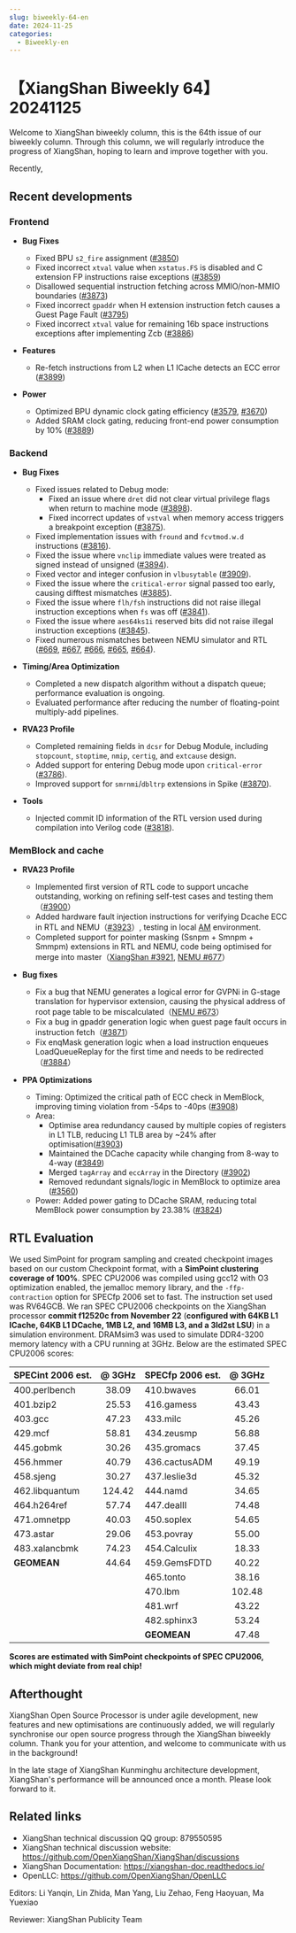 ```yaml
---
slug: biweekly-64-en
date: 2024-11-25
categories:
  - Biweekly-en
---
```


# 【XiangShan Biweekly 64】20241125

Welcome to XiangShan biweekly column, this is the 64th issue of our biweekly column. Through this column, we will regularly introduce the progress of XiangShan, hoping to learn and improve together with you.

Recently,

<!-- more -->
## Recent developments

### Frontend

- **Bug Fixes**
    - Fixed BPU `s2_fire` assignment ([#3850](https://github.com/OpenXiangShan/XiangShan/pull/3850))
    - Fixed incorrect `xtval` value when `xstatus.FS` is disabled and C extension FP instructions raise exceptions ([#3859](https://github.com/OpenXiangShan/XiangShan/pull/3859))
    - Disallowed sequential instruction fetching across MMIO/non-MMIO boundaries ([#3873](https://github.com/OpenXiangShan/XiangShan/pull/3873))
    - Fixed incorrect `gpaddr` when H extension instruction fetch causes a Guest Page Fault ([#3795](https://github.com/OpenXiangShan/XiangShan/pull/3795))
    - Fixed incorrect `xtval` value for remaining 16b space instructions exceptions after implementing Zcb ([#3886](https://github.com/OpenXiangShan/XiangShan/pull/3886))

- **Features**
    - Re-fetch instructions from L2 when L1 ICache detects an ECC error ([#3899](https://github.com/OpenXiangShan/XiangShan/pull/3899))

- **Power**
    - Optimized BPU dynamic clock gating efficiency ([#3579](https://github.com/OpenXiangShan/XiangShan/pull/3579), [#3670](https://github.com/OpenXiangShan/XiangShan/pull/3670))
    - Added SRAM clock gating, reducing front-end power consumption by 10% ([#3889](https://github.com/OpenXiangShan/XiangShan/pull/3889))

### Backend

- **Bug Fixes**
    - Fixed issues related to Debug mode:
        - Fixed an issue where `dret` did not clear virtual privilege flags when return to machine mode ([#3898](https://github.com/OpenXiangShan/XiangShan/pull/3898)).
        - Fixed incorrect updates of `vstval` when memory access triggers a breakpoint exception ([#3875](https://github.com/OpenXiangShan/XiangShan/pull/3875)).
    - Fixed implementation issues with `fround` and `fcvtmod.w.d` instructions ([#3816](https://github.com/OpenXiangShan/XiangShan/pull/3816)).
    - Fixed the issue where `vnclip` immediate values were treated as signed instead of unsigned ([#3894](https://github.com/OpenXiangShan/XiangShan/pull/3894)).
    - Fixed vector and integer confusion in `vlbusytable` ([#3909](https://github.com/OpenXiangShan/XiangShan/pull/3909)).
    - Fixed the issue where the `critical-error` signal passed too early, causing difftest mismatches ([#3885](https://github.com/OpenXiangShan/XiangShan/pull/3885)).
    - Fixed the issue where `flh/fsh` instructions did not raise illegal instruction exceptions when `fs` was off ([#3841](https://github.com/OpenXiangShan/XiangShan/pull/3841)).
    - Fixed the issue where `aes64ks1i` reserved bits did not raise illegal instruction exceptions ([#3845](https://github.com/OpenXiangShan/XiangShan/pull/3845)).
    - Fixed numerous mismatches between NEMU simulator and RTL ([#669](https://github.com/OpenXiangShan/NEMU/pull/669), [#667](https://github.com/OpenXiangShan/NEMU/pull/667), [#666](https://github.com/OpenXiangShan/NEMU/pull/666), [#665](https://github.com/OpenXiangShan/NEMU/pull/665), [#664](https://github.com/OpenXiangShan/NEMU/pull/664)).

- **Timing/Area Optimization**
    - Completed a new dispatch algorithm without a dispatch queue; performance evaluation is ongoing.
    - Evaluated performance after reducing the number of floating-point multiply-add pipelines.

- **RVA23 Profile**
    - Completed remaining fields in `dcsr` for Debug Module, including `stopcount`, `stoptime`, `nmip`, `certig`, and `extcause` design.
    - Added support for entering Debug mode upon `critical-error` ([#3786](https://github.com/OpenXiangShan/XiangShan/pull/3786)).
    - Improved support for `smrnmi`/`dbltrp` extensions in Spike ([#3870](https://github.com/OpenXiangShan/XiangShan/pull/3870)).

- **Tools**
    - Injected commit ID information of the RTL version used during compilation into Verilog code ([#3818](https://github.com/OpenXiangShan/XiangShan/pull/3818)).

### MemBlock and cache

- **RVA23 Profile**
    - Implemented first version of RTL code to support uncache outstanding, working on refining self-test cases and testing them （[#3900](https://github.com/OpenXiangShan/XiangShan/pull/3900)）
    - Added hardware fault injection instructions for verifying Dcache ECC in RTL and NEMU（[#3923](https://github.com/OpenXiangShan/XiangShan/pull/3923)）, testing in local [AM](https://github.com/OpenXiangShan/nexus-am) environment.
    - Completed support for pointer masking (Ssnpm + Smnpm + Smmpm) extensions in RTL and NEMU, code being optimised for merge into master（[XiangShan #3921](https://github.com/OpenXiangShan/XiangShan/pull/3921), [NEMU #677](https://github.com/OpenXiangShan/NEMU/pull/677)）

- **Bug fixes**
    - Fix a bug that NEMU generates a logical error for GVPNi in G-stage translation for hypervisor extension, causing the physical address of root page table to be miscalculated（[NEMU #673](https://github.com/OpenXiangShan/NEMU/pull/673)）
    - Fix a bug in gpaddr generation logic when guest page fault occurs in instruction fetch（[#3871](https://github.com/OpenXiangShan/XiangShan/pull/3871)）
    - Fix enqMask generation logic when a load instruction enqueues LoadQueueReplay for the first time and needs to be redirected （[#3884](https://github.com/OpenXiangShan/XiangShan/pull/3884)）

- **PPA Optimizations**
  - Timing: Optimized the critical path of ECC check in MemBlock, improving timing violation from -54ps to -40ps ([#3908](https://github.com/OpenXiangShan/XiangShan/pull/3908))
  - Area:
    - Optimise area redundancy caused by multiple copies of registers in L1 TLB, reducing L1 TLB area by ~24% after optimisation([#3903](https://github.com/OpenXiangShan/XiangShan/pull/3903))
    - Maintained the DCache capacity while changing from 8-way to 4-way ([#3849](https://github.com/OpenXiangShan/XiangShan/pull/3849))
    - Merged `tagArray` and `eccArray` in the Directory ([#3902](https://github.com/OpenXiangShan/XiangShan/pull/3902))
    - Removed redundant signals/logic in MemBlock to optimize area ([#3560](https://github.com/OpenXiangShan/XiangShan/pull/3560))
  - Power: Added power gating to DCache SRAM, reducing total MemBlock power consumption by 23.38% ([#3824](https://github.com/OpenXiangShan/XiangShan/pull/3824))


## RTL Evaluation

We used SimPoint for program sampling and created checkpoint images based on our custom Checkpoint format, with a **SimPoint clustering coverage of 100%**. SPEC CPU2006 was compiled using gcc12 with O3 optimization enabled, the jemalloc memory library, and the `-ffp-contraction` option for SPECfp 2006 set to fast. The instruction set used was RV64GCB. We ran SPEC CPU2006 checkpoints on the XiangShan processor **commit f12520c from November 22** (**configured with 64KB L1 ICache, 64KB L1 DCache, 1MB L2, and 16MB L3, and a 3ld2st LSU**) in a simulation environment. DRAMsim3 was used to simulate DDR4-3200 memory latency with a CPU running at 3GHz. Below are the estimated SPEC CPU2006 scores:

| SPECint 2006 est. | @ 3GHz | SPECfp 2006 est.  | @ 3GHz |
| :---------------- | :----: | :---------------- | :----: |
| 400.perlbench     | 38.09  | 410.bwaves        | 66.01  |
| 401.bzip2         | 25.53  | 416.gamess        | 43.43  |
| 403.gcc           | 47.23  | 433.milc          | 45.26  |
| 429.mcf           | 58.81  | 434.zeusmp        | 56.88  |
| 445.gobmk         | 30.26  | 435.gromacs       | 37.45  |
| 456.hmmer         | 40.79  | 436.cactusADM     | 49.19  |
| 458.sjeng         | 30.27  | 437.leslie3d      | 45.32  |
| 462.libquantum    | 124.42 | 444.namd          | 34.65  |
| 464.h264ref       | 57.74  | 447.dealII        | 74.48  |
| 471.omnetpp       | 40.03  | 450.soplex        | 54.65  |
| 473.astar         | 29.06  | 453.povray        | 55.00  |
| 483.xalancbmk     | 74.23  | 454.Calculix      | 18.33  |
| **GEOMEAN**       | 44.64  | 459.GemsFDTD      | 40.22  |
|                   |        | 465.tonto         | 38.16  |
|                   |        | 470.lbm           | 102.48 |
|                   |        | 481.wrf           | 43.22  |
|                   |        | 482.sphinx3       | 53.24  |
|                   |        | **GEOMEAN**       | 47.48  |

**Scores are estimated with SimPoint checkpoints of SPEC CPU2006, which might deviate from real chip!**

## Afterthought

XiangShan Open Source Processor is under agile development, new features and new optimisations are continuously added, we will regularly synchronise our open source progress through the XiangShan biweekly column. Thank you for your attention, and welcome to communicate with us in the background!

In the late stage of XiangShan Kunminghu architecture development, XiangShan's performance will be announced once a month. Please look forward to it.

## Related links

* XiangShan technical discussion QQ group: 879550595
* XiangShan technical discussion website: https://github.com/OpenXiangShan/XiangShan/discussions
* XiangShan Documentation: https://xiangshan-doc.readthedocs.io/
* OpenLLC: https://github.com/OpenXiangShan/OpenLLC

Editors: Li Yanqin, Lin Zhida, Man Yang, Liu Zehao, Feng Haoyuan, Ma Yuexiao

Reviewer: XiangShan Publicity Team
